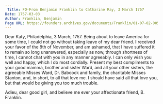 ```yaml
---
 Title: FO-From Benjamin Franklin to Catharine Ray, 3 March 1757
Date: 1757-03-03
Author: Franklin, Benjamin
Page URL: https://founders.archives.gov/documents/Franklin/01-07-02-0053
---
```


Dear Katy,
Philadelphia, 3 March, 1757.
Being about to leave America for some time, I could not go without taking leave of my dear friend.
I received your favor of the 8th of November, and am ashamed, that I have suffered it to remain so long unanswered, especially as now, through shortness of time, I cannot chat with you in any manner agreeably.
I can only wish you well and happy, which I do most cordially. Present my best compliments to your good mamma, brother and sister Ward, and all your other sisters, the agreeable Misses Ward, Dr. Babcock and family, the charitable Misses Stanton, and, in short, to all that love me. I should have said all that love you, but that would be giving you too much trouble.

Adieu, dear good girl, and believe me ever your affectionate friend,
B. Franklin.

